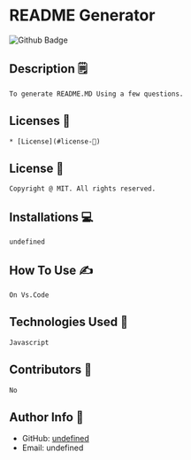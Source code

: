 # README Generator
  ![Github Badge](https://img.shields.io/badge/license-MIT-green?style=for-the-badge)

  ## Description 🗒️
  ```
  To generate README.MD Using a few questions.
  ```

  ## Licenses 🪪
  ```
  * [License](#license-📛)
  ```
  ## License 📛 
    Copyright @ MIT. All rights reserved.

  
  ## Installations 💻
  ```
  undefined
  ```

  ## How To Use ✍️
  ```
  On Vs.Code
  ```

  ## Technologies Used 🤖
  ```
  Javascript
  ```

  ## Contributors 🤖
  ```
  No
  ```


  ## Author Info 🤸
  - GitHub: [undefined](https://github.com/undefined/)
  - Email:  undefined
